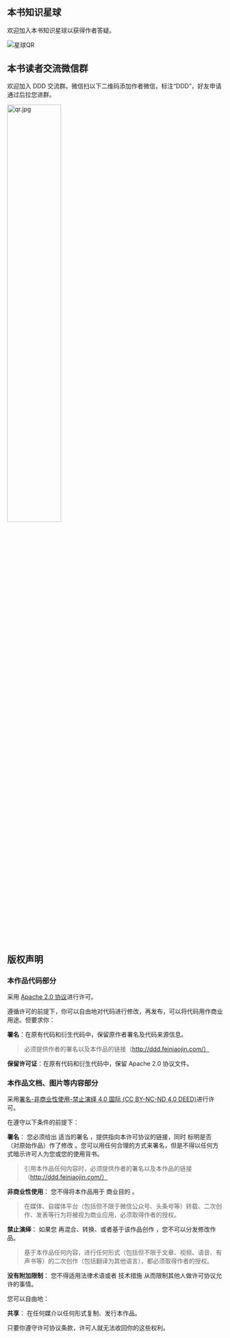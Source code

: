 #

## 本书知识星球

欢迎加入本书知识星球以获得作者答疑。

![星球QR](https://s1.ax1x.com/2023/04/15/p9p2mKP.jpg)

## 本书读者交流微信群

欢迎加入 DDD 交流群。微信扫以下二维码添加作者微信，标注“DDD”，好友申请通过后拉您进群。

<img src="/images/0/qr.jpg" width="50%" height="50%" alt="qr.jpg"/>

## 版权声明

### 本作品代码部分

采用 [Apache 2.0 协议](https://www.apache.org/licenses/LICENSE-2.0)进行许可。

遵循许可的前提下，你可以自由地对代码进行修改，再发布，可以将代码用作商业用途。但要求你：

**署名**：在原有代码和衍生代码中，保留原作者署名及代码来源信息。

> 必须提供作者的署名以及本作品的链接（http://ddd.feiniaojin.com/）

**保留许可证**：在原有代码和衍生代码中，保留 Apache 2.0 协议文件。

### 本作品文档、图片等内容部分

采用[署名-非商业性使用-禁止演绎 4.0 国际 (CC BY-NC-ND 4.0 DEED)](https://creativecommons.org/licenses/by-nc-nd/4.0/deed.zh-hans)进行许可。

在遵守以下条件的前提下：

**署名**： 您必须给出 适当的署名 ，提供指向本许可协议的链接，同时 标明是否（对原始作品）作了修改 。您可以用任何合理的方式来署名，但是不得以任何方式暗示许可人为您或您的使用背书。

> 引用本作品任何内容时，必须提供作者的署名以及本作品的链接（http://ddd.feiniaojin.com/）

**非商业性使用**： 您不得将本作品用于 商业目的 。

>在媒体、自媒体平台（包括但不限于微信公众号、头条号等）转载、二次创作、发表等行为将被视为商业应用，必须取得作者的授权。

**禁止演绎**： 如果您 再混合、转换、或者基于该作品创作 ，您不可以分发修改作品。

>基于本作品任何内容，进行任何形式（包括但不限于文章、视频、语音、有声书等）的二次创作（包括翻译为其他语言），都必须取得作者的授权。

**没有附加限制**： 您不得适用法律术语或者 技术措施 从而限制其他人做许可协议允许的事情。

您可以自由地：

**共享**： 在任何媒介以任何形式复制、发行本作品。

只要你遵守许可协议条款，许可人就无法收回你的这些权利。
